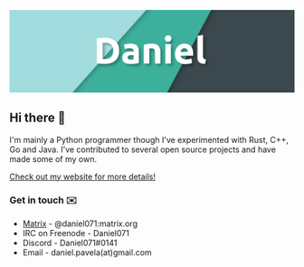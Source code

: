 ![My banner](https://raw.githubusercontent.com/daniel071/images-for-readme/master/banner%20v3.4%20cropped.png)
## Hi there 👋

I'm mainly a Python programmer though I've experimented with Rust, C++, Go and Java. 
I've contributed to several open source projects and have made some of my own.

[Check out my website for more details!](https://pavela.net/)

### Get in touch ✉️
- [Matrix](https://matrix.org) - @daniel071:matrix.org 
- IRC on Freenode - Daniel071
- Discord - Daniel071#0141
- Email - daniel.pavela(at)gmail.com
